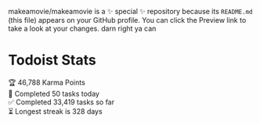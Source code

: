 makeamovie/makeamovie is a ✨ special ✨ repository because its `README.md` (this file) appears on your GitHub profile.
You can click the Preview link to take a look at your changes. darn right ya can

# Todoist Stats

<!-- TODO-IST:START -->
🏆  46,788 Karma Points           
🌸  Completed 50 tasks today           
✅  Completed 33,419 tasks so far           
⏳  Longest streak is 328 days
<!-- TODO-IST:END -->